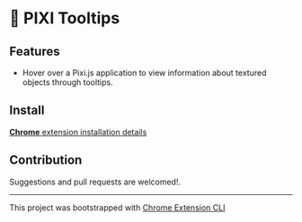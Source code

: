 # 🔎 PIXI Tooltips
## Features

- Hover over a Pixi.js application to view information about textured objects through tooltips.

## Install

[**Chrome** extension installation details](https://github.com/dutiyesh/chrome-extension-cli/blob/master/README.md)

## Contribution

Suggestions and pull requests are welcomed!.

---

This project was bootstrapped with [Chrome Extension CLI](https://github.com/dutiyesh/chrome-extension-cli)
